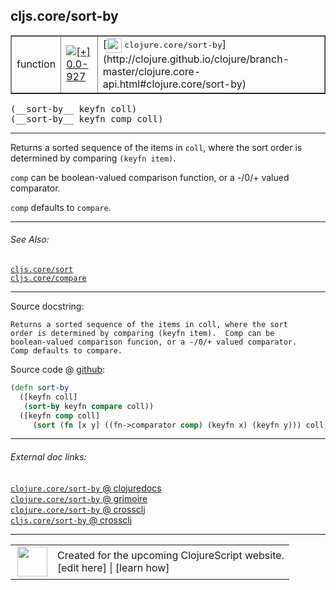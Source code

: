 ## cljs.core/sort-by



 <table border="1">
<tr>
<td>function</td>
<td><a href="https://github.com/cljsinfo/cljs-api-docs/tree/0.0-927"><img valign="middle" alt="[+] 0.0-927" title="Added in 0.0-927" src="https://img.shields.io/badge/+-0.0--927-lightgrey.svg"></a> </td>
<td>
[<img height="24px" valign="middle" src="http://i.imgur.com/1GjPKvB.png"> <samp>clojure.core/sort-by</samp>](http://clojure.github.io/clojure/branch-master/clojure.core-api.html#clojure.core/sort-by)
</td>
</tr>
</table>


 <samp>
(__sort-by__ keyfn coll)<br>
</samp>
 <samp>
(__sort-by__ keyfn comp coll)<br>
</samp>

---

Returns a sorted sequence of the items in `coll`, where the sort order is
determined by comparing `(keyfn item)`.

`comp` can be boolean-valued comparison function, or a -/0/+ valued comparator.

`comp` defaults to `compare`.

---


###### See Also:

[`cljs.core/sort`](cljs.core_sort.md)<br>
[`cljs.core/compare`](cljs.core_compare.md)<br>

---


Source docstring:

```
Returns a sorted sequence of the items in coll, where the sort
order is determined by comparing (keyfn item).  Comp can be
boolean-valued comparison funcion, or a -/0/+ valued comparator.
Comp defaults to compare.
```


Source code @ [github](https://github.com/clojure/clojurescript/blob/r1576/src/cljs/cljs/core.cljs#L1160-L1168):

```clj
(defn sort-by
  ([keyfn coll]
   (sort-by keyfn compare coll))
  ([keyfn comp coll]
     (sort (fn [x y] ((fn->comparator comp) (keyfn x) (keyfn y))) coll)))
```

<!--
Repo - tag - source tree - lines:

 <pre>
clojurescript @ r1576
└── src
    └── cljs
        └── cljs
            └── <ins>[core.cljs:1160-1168](https://github.com/clojure/clojurescript/blob/r1576/src/cljs/cljs/core.cljs#L1160-L1168)</ins>
</pre>

-->

---



###### External doc links:

[`clojure.core/sort-by` @ clojuredocs](http://clojuredocs.org/clojure.core/sort-by)<br>
[`clojure.core/sort-by` @ grimoire](http://conj.io/store/v1/org.clojure/clojure/1.7.0-beta3/clj/clojure.core/sort-by/)<br>
[`clojure.core/sort-by` @ crossclj](http://crossclj.info/fun/clojure.core/sort-by.html)<br>
[`cljs.core/sort-by` @ crossclj](http://crossclj.info/fun/cljs.core.cljs/sort-by.html)<br>

---

 <table>
<tr><td>
<img valign="middle" align="right" width="48px" src="http://i.imgur.com/Hi20huC.png">
</td><td>
Created for the upcoming ClojureScript website.<br>
[edit here] | [learn how]
</td></tr></table>

[edit here]:https://github.com/cljsinfo/cljs-api-docs/blob/master/cljsdoc/cljs.core_sort-by.cljsdoc
[learn how]:https://github.com/cljsinfo/cljs-api-docs/wiki/cljsdoc-files

<!--

This information was too distracting to show to readers, but I'll leave it
commented here since it is helpful to:

- pretty-print the data used to generate this document
- and show how to retrieve that data



The API data for this symbol:

```clj
{:description "Returns a sorted sequence of the items in `coll`, where the sort order is\ndetermined by comparing `(keyfn item)`.\n\n`comp` can be boolean-valued comparison function, or a -/0/+ valued comparator.\n\n`comp` defaults to `compare`.",
 :ns "cljs.core",
 :name "sort-by",
 :signature ["[keyfn coll]" "[keyfn comp coll]"],
 :history [["+" "0.0-927"]],
 :type "function",
 :related ["cljs.core/sort" "cljs.core/compare"],
 :full-name-encode "cljs.core_sort-by",
 :source {:code "(defn sort-by\n  ([keyfn coll]\n   (sort-by keyfn compare coll))\n  ([keyfn comp coll]\n     (sort (fn [x y] ((fn->comparator comp) (keyfn x) (keyfn y))) coll)))",
          :title "Source code",
          :repo "clojurescript",
          :tag "r1576",
          :filename "src/cljs/cljs/core.cljs",
          :lines [1160 1168]},
 :full-name "cljs.core/sort-by",
 :clj-symbol "clojure.core/sort-by",
 :docstring "Returns a sorted sequence of the items in coll, where the sort\norder is determined by comparing (keyfn item).  Comp can be\nboolean-valued comparison funcion, or a -/0/+ valued comparator.\nComp defaults to compare."}

```

Retrieve the API data for this symbol:

```clj
;; from Clojure REPL
(require '[clojure.edn :as edn])
(-> (slurp "https://raw.githubusercontent.com/cljsinfo/cljs-api-docs/catalog/cljs-api.edn")
    (edn/read-string)
    (get-in [:symbols "cljs.core/sort-by"]))
```

-->
